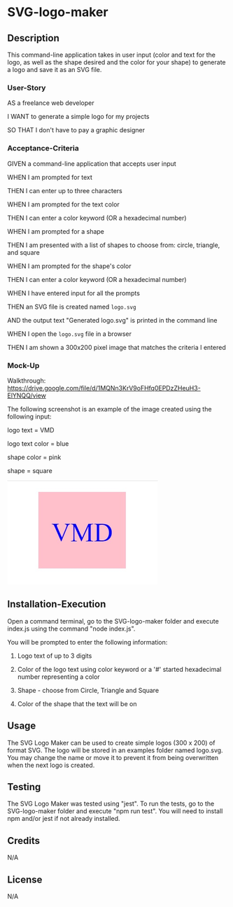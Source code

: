 # SVG-logo-maker

## Description
This command-line application takes in user input (color and text for the logo, as well as the shape desired and the color for your shape) to generate a logo and save it as an SVG file. 

### User-Story
AS a freelance web developer

I WANT to generate a simple logo for my projects

SO THAT I don't have to pay a graphic designer

### Acceptance-Criteria
GIVEN a command-line application that accepts user input

WHEN I am prompted for text

THEN I can enter up to three characters

WHEN I am prompted for the text color

THEN I can enter a color keyword (OR a hexadecimal number)

WHEN I am prompted for a shape

THEN I am presented with a list of shapes to choose from: circle, triangle, and square

WHEN I am prompted for the shape's color

THEN I can enter a color keyword (OR a hexadecimal number)

WHEN I have entered input for all the prompts

THEN an SVG file is created named `logo.svg`

AND the output text "Generated logo.svg" is printed in the command line

WHEN I open the `logo.svg` file in a browser

THEN I am shown a 300x200 pixel image that matches the criteria I entered

### Mock-Up

Walkthrough: https://drive.google.com/file/d/1MQNn3KrV9oFHfq0EPDzZHeuH3-ElYNQQ/view

The following screenshot is an example of the image created using the following input:

logo text = VMD

logo text color = blue

shape color = pink

shape = square

![Alt text](./examples/logo-project10.jpg)

## Installation-Execution

Open a command terminal, go to the SVG-logo-maker folder and execute index.js using the command "node index.js".

You will be prompted to enter the following information:

1. Logo text of up to 3 digits

2. Color of the logo text using color keyword or a '#' started hexadecimal number representing a color

3. Shape - choose from Circle, Triangle and Square

4. Color of the shape that the text will be on

## Usage

The SVG Logo Maker can be used to create simple logos (300 x 200) of format SVG. The logo will be stored in an examples folder named logo.svg. You may change the name or move it to prevent it from being overwritten when the next logo is created.

## Testing
The SVG Logo Maker was tested using "jest". To run the tests, go to the SVG-logo-maker folder and execute "npm run test". You will need to install npm and/or jest if not already installed.

## Credits
N/A

## License
N/A